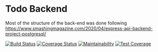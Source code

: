 # Todo Backend

Most of the structure of the back-end was done following https://www.smashingmagazine.com/2020/04/express-api-backend-project-postgresql/

[![Build Status](https://app.travis-ci.com/alanwallaceross/todo-be.svg?branch=main)](https://app.travis-ci.com/alanwallaceross/todo-be)
[![Coverage Status](https://coveralls.io/repos/github/alanwallaceross/todo-be/badge.svg?branch=main)](https://coveralls.io/github/alanwallaceross/todo-be?branch=main)
[![Maintainability](https://api.codeclimate.com/v1/badges/60263581db6880fb5654/maintainability)](https://codeclimate.com/github/alanwallaceross/todo-be/maintainability)
[![Test Coverage](https://api.codeclimate.com/v1/badges/60263581db6880fb5654/test_coverage)](https://codeclimate.com/github/alanwallaceross/todo-be/test_coverage)
